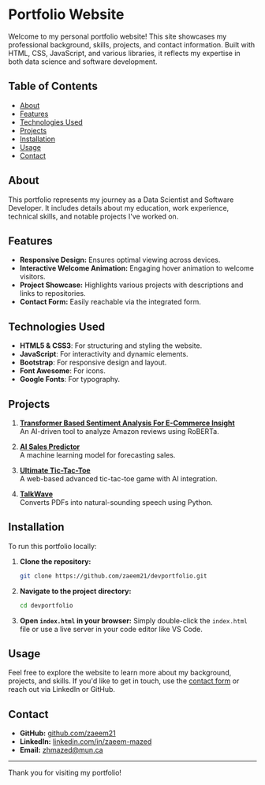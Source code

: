 # Portfolio Website

Welcome to my personal portfolio website! This site showcases my professional background, skills, projects, and contact information. Built with HTML, CSS, JavaScript, and various libraries, it reflects my expertise in both data science and software development.

## Table of Contents
- [About](#about)
- [Features](#features)
- [Technologies Used](#technologies-used)
- [Projects](#projects)
- [Installation](#installation)
- [Usage](#usage)
- [Contact](#contact)

## About
This portfolio represents my journey as a Data Scientist and Software Developer. It includes details about my education, work experience, technical skills, and notable projects I've worked on.

## Features
- **Responsive Design:** Ensures optimal viewing across devices.
- **Interactive Welcome Animation:** Engaging hover animation to welcome visitors.
- **Project Showcase:** Highlights various projects with descriptions and links to repositories.
- **Contact Form:** Easily reachable via the integrated form.

## Technologies Used
- **HTML5 & CSS3**: For structuring and styling the website.
- **JavaScript**: For interactivity and dynamic elements.
- **Bootstrap**: For responsive design and layout.
- **Font Awesome**: For icons.
- **Google Fonts**: For typography.

## Projects
1. **[Transformer Based Sentiment Analysis For E-Commerce Insight](https://github.com/zaeem21/Sentiment-Analysis-on-Amazon-Reviews)**  
   An AI-driven tool to analyze Amazon reviews using RoBERTa.

2. **[AI Sales Predictor](https://github.com/zaeem21/Data-Driven-Market-Analysis-Tool)**  
   A machine learning model for forecasting sales.

3. **[Ultimate Tic-Tac-Toe](https://github.com/CS2005W24/term-project-teamo.git)**  
   A web-based advanced tic-tac-toe game with AI integration.

4. **[TalkWave](https://github.com/zaeem21/PDFtoMP3.git)**  
   Converts PDFs into natural-sounding speech using Python.

## Installation
To run this portfolio locally:

1. **Clone the repository:**
   ```bash
   git clone https://github.com/zaeem21/devportfolio.git
   ```

2. **Navigate to the project directory:**
   ```bash
   cd devportfolio
   ```

3. **Open `index.html` in your browser:**
   Simply double-click the `index.html` file or use a live server in your code editor like VS Code.

## Usage
Feel free to explore the website to learn more about my background, projects, and skills. If you'd like to get in touch, use the [contact form](#contact) or reach out via LinkedIn or GitHub.

## Contact
- **GitHub:** [github.com/zaeem21](https://github.com/zaeem21)
- **LinkedIn:** [linkedin.com/in/zaeem-mazed](https://www.linkedin.com/in/zaeem-mazed/)
- **Email:** [zhmazed@mun.ca](zhmazed@mun.ca)

---
Thank you for visiting my portfolio!

